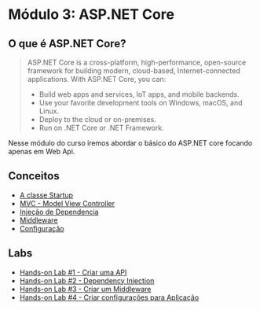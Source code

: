 # Módulo 3: ASP.NET Core

## O que é ASP.NET Core?
>ASP.NET Core is a cross-platform, high-performance, open-source framework for building modern, cloud-based, Internet-connected applications. With ASP.NET Core, you can:
>- Build web apps and services, IoT apps, and mobile backends.
>- Use your favorite development tools on Windows, macOS, and Linux.
>- Deploy to the cloud or on-premises.
>- Run on .NET Core or .NET Framework.

Nesse módulo do curso iremos abordar o básico do ASP.NET core focando apenas em Web Api. 

## Conceitos

- [A classe Startup](https://github.com/claudineij-ciandt/dotnet-training/blob/master/aspnet-core/conceitos/startup-class/README.md)
- [MVC - Model View Controller](https://github.com/claudineij-ciandt/dotnet-training/blob/master/aspnet-core/conceitos/mvc/README.md)
- [Injeção de Dependencia](https://github.com/claudineij-ciandt/dotnet-training/blob/master/aspnet-core/conceitos/dependency-injection/README.md)
- [Middleware](https://github.com/claudineij-ciandt/dotnet-training/blob/master/aspnet-core/conceitos/middleware/README.md)
- [Configuração](https://github.com/claudineij-ciandt/dotnet-training/blob/master/aspnet-core/conceitos/configuration/README.md)

## Labs

- [Hands-on Lab #1 - Criar uma API](https://github.com/claudineij-ciandt/dotnet-training/blob/master/aspnet-core/labs/lab1-mvc/README.md)
- [Hands-on Lab #2 - Dependency Injection](https://github.com/claudineij-ciandt/dotnet-training/blob/master/aspnet-core/labs/lab2-di/README.md)
- [Hands-on Lab #3 - Criar um Middleware](https://github.com/claudineij-ciandt/dotnet-training/blob/master/aspnet-core/labs/lab3-middleware/README.md)
- [Hands-on Lab #4 - Criar configurações para Aplicação](https://github.com/claudineij-ciandt/dotnet-training/blob/master/aspnet-core/labs/lab4-configuration/README.md)
